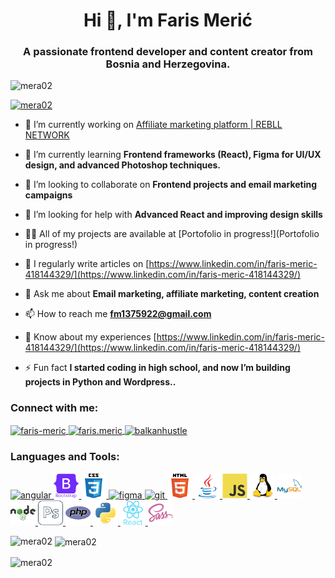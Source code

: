 <h1 align="center">Hi 👋, I'm Faris Merić</h1>
<h3 align="center">A passionate frontend developer and content creator from Bosnia and Herzegovina.</h3>

<p align="left"> <img src="https://komarev.com/ghpvc/?username=mera02&label=Profile%20views&color=0e75b6&style=flat" alt="mera02" /> </p>

<p align="left"> <a href="https://github.com/ryo-ma/github-profile-trophy"><img src="https://github-profile-trophy.vercel.app/?username=mera02" alt="mera02" /></a> </p>

- 🔭 I’m currently working on [Affiliate marketing platform | REBLL NETWORK](https://rebll.com/)

- 🌱 I’m currently learning **Frontend frameworks (React), Figma for UI/UX design, and advanced Photoshop techniques.**

- 👯 I’m looking to collaborate on **Frontend projects and email marketing campaigns**

- 🤝 I’m looking for help with **Advanced React and improving design skills**

- 👨‍💻 All of my projects are available at [Portofolio in progress!](Portofolio in progress!)

- 📝 I regularly write articles on [https://www.linkedin.com/in/faris-meric-418144329/](https://www.linkedin.com/in/faris-meric-418144329/)

- 💬 Ask me about **Email marketing, affiliate marketing, content creation**

- 📫 How to reach me **fm1375922@gmail.com**

- 📄 Know about my experiences [https://www.linkedin.com/in/faris-meric-418144329/](https://www.linkedin.com/in/faris-meric-418144329/)

- ⚡ Fun fact **I started coding in high school, and now I’m building projects in Python and Wordpress..**

<h3 align="left">Connect with me:</h3>
<p align="left">
  <a href="https://www.linkedin.com/in/faris-meric-418144329/" target="blank">
    <img align="center" src="https://raw.githubusercontent.com/rahuldkjain/github-profile-readme-generator/master/src/images/icons/Social/linked-in-alt.svg" alt="faris-meric" height="30" width="40" />
  </a>
  <a href="https://instagram.com/faris.meric" target="blank">
    <img align="center" src="https://raw.githubusercontent.com/rahuldkjain/github-profile-readme-generator/master/src/images/icons/Social/instagram.svg" alt="faris.meric" height="30" width="40" />
  </a>
  <a href="https://www.youtube.com/channel/UC31AwXSyZGgS2-9-1_e8qtg" target="blank">
    <img align="center" src="https://raw.githubusercontent.com/rahuldkjain/github-profile-readme-generator/master/src/images/icons/Social/youtube.svg" alt="balkanhustle" height="30" width="40" />
  </a>
</p>

<h3 align="left">Languages and Tools:</h3>
<p align="left"> <a href="https://angular.io" target="_blank" rel="noreferrer"> <img src="https://angular.io/assets/images/logos/angular/angular.svg" alt="angular" width="40" height="40"/> </a> <a href="https://getbootstrap.com" target="_blank" rel="noreferrer"> <img src="https://raw.githubusercontent.com/devicons/devicon/master/icons/bootstrap/bootstrap-plain-wordmark.svg" alt="bootstrap" width="40" height="40"/> </a> <a href="https://www.w3schools.com/css/" target="_blank" rel="noreferrer"> <img src="https://raw.githubusercontent.com/devicons/devicon/master/icons/css3/css3-original-wordmark.svg" alt="css3" width="40" height="40"/> </a> <a href="https://www.figma.com/" target="_blank" rel="noreferrer"> <img src="https://www.vectorlogo.zone/logos/figma/figma-icon.svg" alt="figma" width="40" height="40"/> </a> <a href="https://git-scm.com/" target="_blank" rel="noreferrer"> <img src="https://www.vectorlogo.zone/logos/git-scm/git-scm-icon.svg" alt="git" width="40" height="40"/> </a> <a href="https://www.w3.org/html/" target="_blank" rel="noreferrer"> <img src="https://raw.githubusercontent.com/devicons/devicon/master/icons/html5/html5-original-wordmark.svg" alt="html5" width="40" height="40"/> </a> <a href="https://www.java.com" target="_blank" rel="noreferrer"> <img src="https://raw.githubusercontent.com/devicons/devicon/master/icons/java/java-original.svg" alt="java" width="40" height="40"/> </a> <a href="https://developer.mozilla.org/en-US/docs/Web/JavaScript" target="_blank" rel="noreferrer"> <img src="https://raw.githubusercontent.com/devicons/devicon/master/icons/javascript/javascript-original.svg" alt="javascript" width="40" height="40"/> </a> <a href="https://www.linux.org/" target="_blank" rel="noreferrer"> <img src="https://raw.githubusercontent.com/devicons/devicon/master/icons/linux/linux-original.svg" alt="linux" width="40" height="40"/> </a> <a href="https://www.mysql.com/" target="_blank" rel="noreferrer"> <img src="https://raw.githubusercontent.com/devicons/devicon/master/icons/mysql/mysql-original-wordmark.svg" alt="mysql" width="40" height="40"/> </a> <a href="https://nodejs.org" target="_blank" rel="noreferrer"> <img src="https://raw.githubusercontent.com/devicons/devicon/master/icons/nodejs/nodejs-original-wordmark.svg" alt="nodejs" width="40" height="40"/> </a> <a href="https://www.photoshop.com/en" target="_blank" rel="noreferrer"> <img src="https://raw.githubusercontent.com/devicons/devicon/master/icons/photoshop/photoshop-line.svg" alt="photoshop" width="40" height="40"/> </a> <a href="https://www.php.net" target="_blank" rel="noreferrer"> <img src="https://raw.githubusercontent.com/devicons/devicon/master/icons/php/php-original.svg" alt="php" width="40" height="40"/> </a> <a href="https://www.python.org" target="_blank" rel="noreferrer"> <img src="https://raw.githubusercontent.com/devicons/devicon/master/icons/python/python-original.svg" alt="python" width="40" height="40"/> </a> <a href="https://reactjs.org/" target="_blank" rel="noreferrer"> <img src="https://raw.githubusercontent.com/devicons/devicon/master/icons/react/react-original-wordmark.svg" alt="react" width="40" height="40"/> </a> <a href="https://sass-lang.com" target="_blank" rel="noreferrer"> <img src="https://raw.githubusercontent.com/devicons/devicon/master/icons/sass/sass-original.svg" alt="sass" width="40" height="40"/> </a> </p>

<p><img align="left" src="https://github-readme-stats.vercel.app/api/top-langs?username=mera02&show_icons=true&locale=en&layout=compact" alt="mera02" /></p>

<p>&nbsp;<img align="center" src="https://github-readme-stats.vercel.app/api?username=mera02&show_icons=true&locale=en" alt="mera02" /></p>

<p><img align="center" src="https://github-readme-streak-stats.herokuapp.com/?user=mera02&" alt="mera02" /></p>
